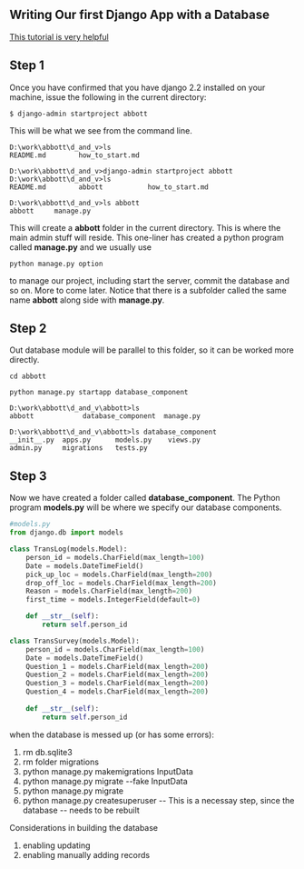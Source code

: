 ## Writing Our first Django App with a Database ##[This tutorial is very helpful](https://docs.djangoproject.com/en/2.2/intro/tutorial01/)## Step 1 ##Once you have confirmed that you have django 2.2 installed on your machine, issue the followingin the current directory: ```$ django-admin startproject abbott```This will be what we see from the command line.     D:\work\abbott\d_and_v>ls    README.md        how_to_start.md    D:\work\abbott\d_and_v>django-admin startproject abbott    D:\work\abbott\d_and_v>ls    README.md        abbott           how_to_start.md    D:\work\abbott\d_and_v>ls abbott    abbott     manage.pyThis will create a **abbott** folder in the current directory. This is where the main admin stuffwill reside. This one-liner has created a python program called **manage.py** and we usually use```python manage.py option```to manage our project, including start the server, commit the database and so on. More to come later.  Notice that there is a subfolder called the same name **abbott** along side with **manage.py**. ## Step 2 ##Out database module will be parallel to this folder, so it can be worked more directly. ```cd abbottpython manage.py startapp database_component```    D:\work\abbott\d_and_v\abbott>ls    abbott            database_component  manage.py    D:\work\abbott\d_and_v\abbott>ls database_component    __init__.py  apps.py      models.py    views.py    admin.py     migrations   tests.py## Step 3 ##Now we have created a folder called **database_component**. The Python program **models.py** will be where we specify our database components. ```python#models.pyfrom django.db import modelsclass TransLog(models.Model):	person_id = models.CharField(max_length=100)	Date = models.DateTimeField()	pick_up_loc = models.CharField(max_length=200)	drop_off_loc = models.CharField(max_length=200)	Reason = models.CharField(max_length=200)	first_time = models.IntegerField(default=0)	def __str__(self):		return self.person_idclass TransSurvey(models.Model):	person_id = models.CharField(max_length=100)	Date = models.DateTimeField()	Question_1 = models.CharField(max_length=200)	Question_2 = models.CharField(max_length=200)	Question_3 = models.CharField(max_length=200)	Question_4 = models.CharField(max_length=200)		def __str__(self):		return self.person_id```when the database is messed up (or has some errors):1. rm db.sqlite32. rm folder migrations3. python manage.py makemigrations InputData4. python manage.py migrate --fake InputData5. python manage.py migrate 6. python manage.py createsuperuser  -- This is a necessay step, since the database                                      -- needs to be rebuiltConsiderations in building the database1. enabling updating 2. enabling manually adding records